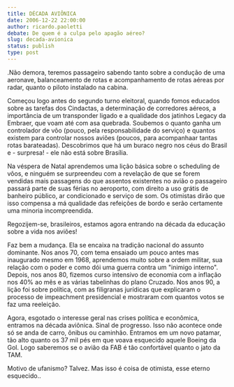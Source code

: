 ```yaml
---
title: DÉCADA AVIÔNICA
date: 2006-12-22 22:00:00
author: ricardo.paoletti
debate: De quem é a culpa pelo apagão aéreo?
slug: decada-avionica
status: publish 
type: post
---
```


.Não demora, teremos passageiro sabendo tanto sobre a condução de uma aeronave, balanceamento de rotas e acompanhamento de rotas aéreas por radar, quanto o piloto instalado na cabina.   
  
Começou logo antes do segundo turno eleitoral, quando fomos educados sobre as tarefas dos Cindactas, a determinação de corredores aéreos, a importância de um transponder ligado e a qualidade dos jatinhos Legacy da Embraer, que voam até com asa quebrada. Soubemos o quanto ganha um controlador de vôo (pouco, pela responsabilidade do serviço) e quantos existem para controlar nossos aviões (poucos, para acompanhaar tantas rotas barateadas). Descobrimos que há um buraco negro nos céus do Brasil e - surpresa! - ele não está sobre Brasília.  
  
Na véspera de Natal aprendemos uma lição básica sobre o scheduling de vôos, e ninguém se surpreendeu com a revelação de que se forem vendidas mais passagens do que assentos existentes no avião o passageiro passará parte de suas férias no aeroporto, com direito a uso grátis de banheiro público, ar condicionado e serviço de som. Os otimistas dirão que isso compensa a má qualidade das refeições de bordo e serão certamente uma minoria incompreendida.  
  
Regozijem-se, brasileiros, estamos agora entrando na década da educação sobre a vida nos aviões!  
  
Faz bem a mudança. Ela se encaixa na tradição nacional do assunto dominante. Nos anos 70, com tema ensaiado um pouco antes mas inaugurado mesmo em 1968, aprendemos muito sobre a ordem militar, sua relação com o poder e como dói uma guerra contra um "inimigo interno". Depois, nos anos 80, fizemos curso intensivo de economia com a inflação nos 40% ao mês e as várias tabelinhas do plano Cruzado. Nos anos 90, a lição foi sobre política, com as filigranas jurídicas que explicaram o processo de impeachment presidencial e mostraram com quantos votos se faz uma reeleição.  
  
Agora, esgotado o interesse geral nas crises política e econômica, entramos na década aviônica. Sinal de progresso. Isso não acontece onde só se anda de carro, ônibus ou caminhão. Entramos em um novo patamar, tão alto quanto os 37 mil pés em que voava esquecido aquele Boeing da Gol. Logo saberemos se o avião da FAB é tão confortável quanto o jato da TAM.  
  
Motivo de ufanismo? Talvez. Mas isso é coisa de otimista, esse eterno esquecido..
